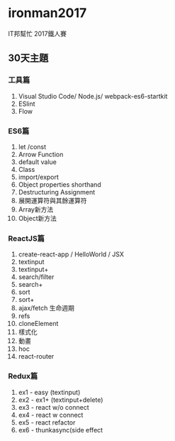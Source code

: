 # ironman2017

IT邦幫忙 2017鐵人賽

## 30天主題

### 工具篇

1. Visual Studio Code/ Node.js/ webpack-es6-startkit
2. ESlint
3. Flow

### ES6篇

1. let /const
2. Arrow Function
3. default value
4. Class
5. import/export
6. Object properties shorthand
7. Destructuring Assignment
8. 展開運算符與其餘運算符
9. Array新方法
10. Object新方法

### ReactJS篇

1. create-react-app / HelloWorld / JSX
2. textinput
3. textinput+
4. search/filter
5. search+
6. sort
7. sort+
8. ajax/fetch 生命週期
9. refs
10. cloneElement
11. 樣式化
12. 動畫
13. hoc
14. react-router

### Redux篇

1. ex1 - easy (textinput)
2. ex2 - ex1+ (textinput+delete)
3. ex3 - react w/o connect
4. ex4 - react w connect
5. ex5 - react refactor
6. ex6 - thunkasync(side effect
